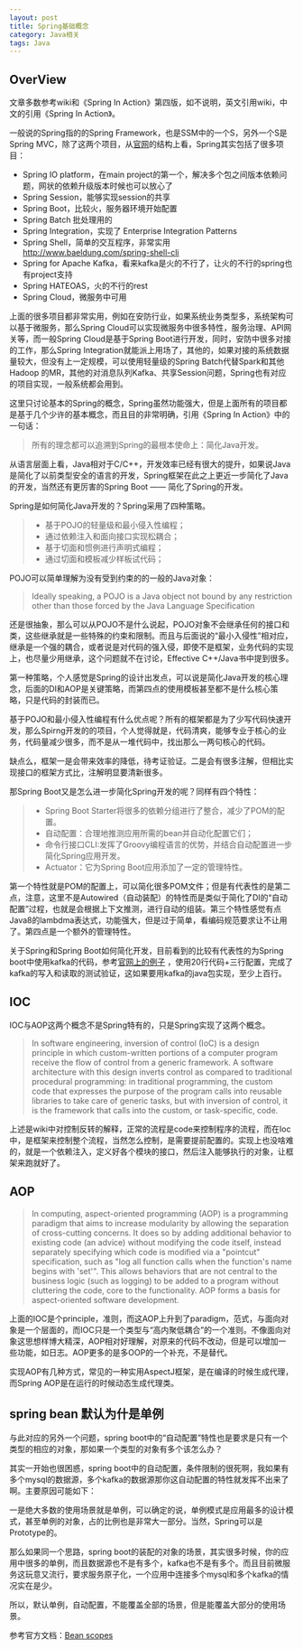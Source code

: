 ```yaml
---
layout: post
title: Spring基础概念
category: Java相关
tags: Java
---
```


## OverView ##

文章多数参考wiki和《Spring In Action》第四版，如不说明，英文引用wiki，中文的引用《Spring In Action》。

一般说的Spring指的的Spring Framework，也是SSM中的一个S，另外一个S是Spring MVC，除了这两个项目，从[官网](https://spring.io/projects)的结构上看，Spring其实包括了很多项目：

- Spring IO platform，在main project的第一个，解决多个包之间版本依赖问题，网状的依赖升级版本时候也可以放心了
- Spring Session，能够实现session的共享
- Spring Boot，比较火，服务器环境开始配置
- Spring Batch 批处理用的
- Spring Integration，实现了 Enterprise Integration Patterns
- Spring Shell，简单的交互程序，非常实用 http://www.baeldung.com/spring-shell-cli
- Spring for Apache Kafka，看来kafka是火的不行了，让火的不行的spring也有project支持
- Spring HATEOAS，火的不行的rest
- Spring Cloud，微服务中可用 

上面的很多项目都非常实用，例如在安防行业，如果系统业务类型多，系统架构可以基于微服务，那么Spring Cloud可以实现微服务中很多特性，服务治理、API网关等，而一般Spring Cloud是基于Spring Boot进行开发，同时，安防中很多对接的工作，那么Spring Integration就能派上用场了，其他的，如果对接的系统数据量较大，但没有上一定规模，可以使用轻量级的Spring Batch代替Spark和其他Hadoop 的MR，其他的对消息队列Kafka、共享Session问题，Spring也有对应的项目实现，一般系统都会用到。

这里只讨论基本的Spring的概念，Spring虽然功能强大，但是上面所有的项目都是基于几个少许的基本概念，而且目的非常明确，引用《Spring In Action》中的一句话：

> 所有的理念都可以追溯到Spring的最根本使命上：简化Java开发。

从语言层面上看，Java相对于C/C++，开发效率已经有很大的提升，如果说Java是简化了以前类型安全的语言的开发，Spring框架在此之上更近一步简化了Java的开发，当然还有更厉害的Spring Boot —— 简化了Spring的开发。

Spring是如何简化Java开发的？Spring采用了四种策略。

> - 基于POJO的轻量级和最小侵入性编程；
> - 通过依赖注入和面向接口实现松耦合；
> - 基于切面和惯例进行声明式编程；
> - 通过切面和模板减少样板试代码；

POJO可以简单理解为没有受到约束的的一般的Java对象：
> Ideally speaking, a POJO is a Java object not bound by any restriction other than those forced by the Java Language Specification

还是很抽象，那么可以从POJO不是什么说起，POJO对象不会继承任何的接口和类，这些继承就是一些特殊的约束和限制。而且与后面说的“最小入侵性”相对应，继承是一个强的耦合，或者说是对代码的强入侵，即使不是框架，业务代码的实现上，也尽量少用继承，这个问题就不在讨论，Effective C++/Java书中提到很多。

第一种策略，个人感觉是Spring的设计出发点，可以说是简化Java开发的核心理念，后面的DI和AOP是关键策略，而第四点的使用模板甚至都不是什么核心策略，只是代码的封装而已。

基于POJO和最小侵入性编程有什么优点呢？所有的框架都是为了少写代码快速开发，那么Spirng开发的的项目，个人觉得就是，代码清爽，能够专业于核心的业务，代码量减少很多，而不是从一堆代码中，找出那么一两句核心的代码。

缺点么，框架一是会带来效率的降低，待考证验证。二是会有很多注解，但相比实现接口的框架方式比，注解明显要清新很多。

那Spring Boot又是怎么进一步简化Spring开发的呢？同样有四个特性：
> - Spring Boot Starter将很多的依赖分组进行了整合，减少了POM的配置。
> - 自动配置：合理地推测应用所需的bean并自动化配置它们；
> - 命令行接口CLI:发挥了Groovy编程语言的优势，并结合自动配置进一步简化Spring应用开发。
> - Actuator：它为Spring Boot应用添加了一定的管理特性。

第一个特性就是POM的配置上，可以简化很多POM文件；但是有代表性的是第二点，注意，这里不是Autowired（自动装配）的特性而是类似于简化了DI的“自动配置”过程，也就是会根据上下文推测，进行自动的组装。第三个特性感觉有点Java8的lambdma表达式，功能强大，但是过于简单，看编码规范要求让不让用了。第四点是一个额外的管理特性。

关于Spring和Spring Boot如何简化开发，目前看到的比较有代表性的为Spring boot中使用kafka的代码，参考[官网上的例子](https://docs.spring.io/spring-kafka/reference/htmlsingle/#_even_quicker_with_spring_boot)
，使用20行代码+三行配置，完成了kafka的写入和读取的测试验证，这如果要用kafka的java包实现，至少上百行。


## IOC ##

IOC与AOP这两个概念不是Spring特有的，只是Spring实现了这两个概念。
> In software engineering, inversion of control (IoC) is a design principle in which custom-written portions of a computer program receive the flow of control from a generic framework. A software architecture with this design inverts control as compared to traditional procedural programming: in traditional programming, the custom code that expresses the purpose of the program calls into reusable libraries to take care of generic tasks, but with inversion of control, it is the framework that calls into the custom, or task-specific, code.

上述是wiki中对控制反转的解释，正常的流程是code来控制程序的流程，而在Ioc中，是框架来控制整个流程，当然怎么控制，是需要提前配置的。实现上也没啥难的，就是一个依赖注入，定义好各个模块的接口，然后注入能够执行的对象，让框架来跑就好了。

## AOP ##

> In computing, aspect-oriented programming (AOP) is a programming paradigm that aims to increase modularity by allowing the separation of cross-cutting concerns. It does so by adding additional behavior to existing code (an advice) without modifying the code itself, instead separately specifying which code is modified via a "pointcut" specification, such as "log all function calls when the function's name begins with 'set'". This allows behaviors that are not central to the business logic (such as logging) to be added to a program without cluttering the code, core to the functionality. AOP forms a basis for aspect-oriented software development.

上面的IOC是个principle，准则，而这AOP上升到了paradigm，范式，与面向对象是一个层面的，而IOC只是一个类型与“高内聚低耦合”的一个准则。不像面向对象这思想样博大精深，AOP相对好理解，对原来的代码不改动，但是可以增加一些功能，如日志。AOP更多的是多OOP的一个补充，不是替代。

实现AOP有几种方式，常见的一种实用AspectJ框架，是在编译的时候生成代理，而Spring AOP是在运行的时候动态生成代理类。

## spring bean 默认为什是单例 ##

与此对应的另外一个问题，spring boot中的“自动配置”特性也是要求是只有一个类型的相应的对象，那如果一个类型的对象有多个该怎么办？

其实一开始也很困惑，spring boot中的自动配置，条件限制的很死啊，我如果有多个mysql的数据源，多个kafka的数据源那你这自动配置的特性就发挥不出来了啊。主要原因可能如下：

一是绝大多数的使用场景就是单例，可以确定的说，单例模式是应用最多的设计模式，甚至单例的对象，占的比例也是非常大一部分。当然，Spring可以是Prototype的。

那么如果同一个思路，spring boot的装配的对象的场景，其实很多时候，你的应用中很多的单例，而且数据源也不是有多个，kafka也不是有多个。而且目前微服务这玩意又流行，要求服务原子化，一个应用中连接多个mysql和多个kafka的情况实在是少。

所以，默认单例，自动配置，不能覆盖全部的场景，但是能覆盖大部分的使用场景。

参考官方文档：[Bean scopes](https://docs.spring.io/spring/docs/3.0.0.M3/reference/html/ch04s04.html)

